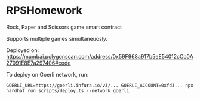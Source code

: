 # RPSHomework

Rock, Paper and Scissors game smart contract

Supports multiple games simultaneuosly.

Deployed on: https://mumbai.polygonscan.com/address/0x59F968a917b5eE54012cCc0A27091E8E7a297406#code

To deploy on Goerli network, run:

```shell
GOERLI_URL=https://goerli.infura.io/v3/... GOERLI_ACCOUNT=0xfd3... npx hardhat run scripts/deploy.ts --network goerli
```
